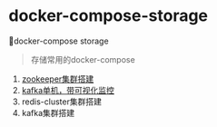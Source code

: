 # docker-compose-storage
🗿docker-compose storage

> 存储常用的docker-compose


1. [zookeeper集群搭建](https://github.com/xiao-ren-wu/docker-compose-storage/blob/main/zookeeper-docker-compose.yml)
2. [kafka单机，带可视化监控]()
3. redis-cluster集群搭建
4. kafka集群搭建
